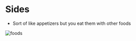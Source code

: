# <a name="sid">Sides</a>

- Sort of like appetizers but you eat them with other foods

![foods](https://images.pexels.com/photos/1475/food-vegetables-italian-restaurant.jpg?w=315&h=237&dpr=2&auto=compress&cs=tinysrgb)
